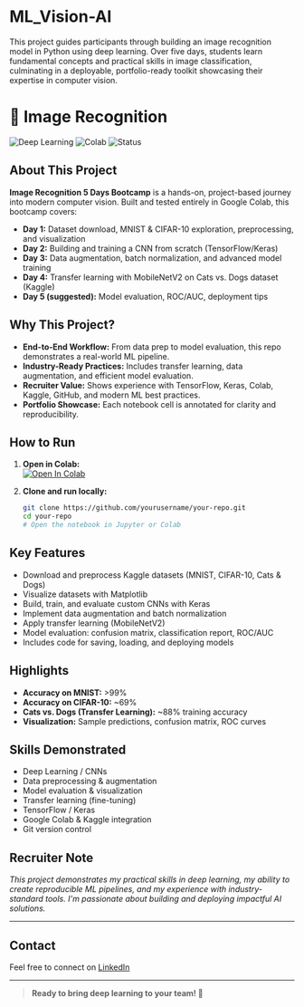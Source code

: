 # ML_Vision-AI
This project guides participants through building an image recognition model in Python using deep learning. Over five days, students learn fundamental concepts and practical skills in image classification, culminating in a deployable, portfolio-ready toolkit showcasing their expertise in computer vision.




# 🚀 Image Recognition 

![Deep Learning](https://img.shields.io/badge/DeepLearning-TensorFlow-green?style=flat-square)
![Colab](https://img.shields.io/badge/Google-Colab-yellow?logo=google-colab&style=flat-square)
![Status](https://img.shields.io/badge/Status-Completed-blue?style=flat-square)

## About This Project

**Image Recognition 5 Days Bootcamp** is a hands-on, project-based journey into modern computer vision. Built and tested entirely in Google Colab, this bootcamp covers:

- **Day 1:** Dataset download, MNIST & CIFAR-10 exploration, preprocessing, and visualization
- **Day 2:** Building and training a CNN from scratch (TensorFlow/Keras)
- **Day 3:** Data augmentation, batch normalization, and advanced model training
- **Day 4:** Transfer learning with MobileNetV2 on Cats vs. Dogs dataset (Kaggle)
- **Day 5 (suggested):** Model evaluation, ROC/AUC, deployment tips

## Why This Project?
- **End-to-End Workflow:** From data prep to model evaluation, this repo demonstrates a real-world ML pipeline.
- **Industry-Ready Practices:** Includes transfer learning, data augmentation, and efficient model evaluation.
- **Recruiter Value:** Shows experience with TensorFlow, Keras, Colab, Kaggle, GitHub, and modern ML best practices.
- **Portfolio Showcase:** Each notebook cell is annotated for clarity and reproducibility.

## How to Run

1. **Open in Colab:**  
   [![Open In Colab](https://colab.research.google.com/assets/colab-badge.svg)](https://colab.research.google.com/github/yourusername/your-repo/blob/main/Image_Recognition_5Days_Bootcamp.ipynb)

2. **Clone and run locally:**  
   ```bash
   git clone https://github.com/yourusername/your-repo.git
   cd your-repo
   # Open the notebook in Jupyter or Colab
   ```

## Key Features

- Download and preprocess Kaggle datasets (MNIST, CIFAR-10, Cats & Dogs)
- Visualize datasets with Matplotlib
- Build, train, and evaluate custom CNNs with Keras
- Implement data augmentation and batch normalization
- Apply transfer learning (MobileNetV2)
- Model evaluation: confusion matrix, classification report, ROC/AUC
- Includes code for saving, loading, and deploying models

## Highlights

- **Accuracy on MNIST:** >99%
- **Accuracy on CIFAR-10:** ~69%
- **Cats vs. Dogs (Transfer Learning):** ~88% training accuracy
- **Visualization:** Sample predictions, confusion matrix, ROC curves

## Skills Demonstrated

- Deep Learning / CNNs
- Data preprocessing & augmentation
- Model evaluation & visualization
- Transfer learning (fine-tuning)
- TensorFlow / Keras
- Google Colab & Kaggle integration
- Git version control

## Recruiter Note

*This project demonstrates my practical skills in deep learning, my ability to create reproducible ML pipelines, and my experience with industry-standard tools. I'm passionate about building and deploying impactful AI solutions.*


---

## Contact
Feel free to connect on [LinkedIn](https://www.linkedin.com/in/sujal-2009dtu/)

---

> **Ready to bring deep learning to your team! 🚀**
